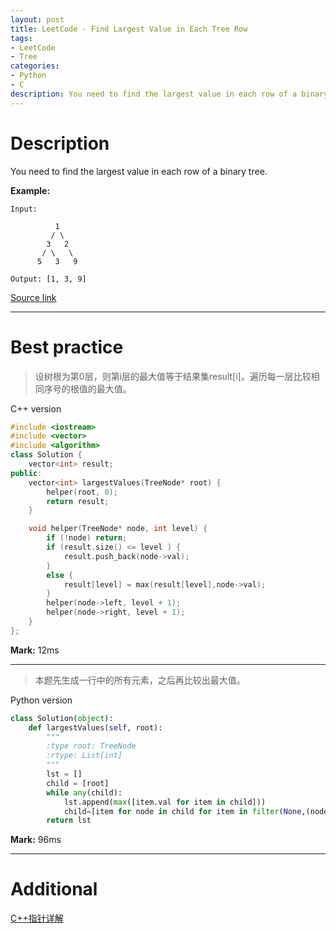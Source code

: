 ```yaml
---
layout: post
title: LeetCode - Find Largest Value in Each Tree Row
tags:
- LeetCode
- Tree
categories:
- Python
- C
description: You need to find the largest value in each row of a binary tree.
---
```



# Description
You need to find the largest value in each row of a binary tree.

**Example:**

```
Input:

          1
         / \
        3   2
       / \   \  
      5   3   9

Output: [1, 3, 9]
```

[Source link](https://leetcode.com/problems/find-largest-value-in-each-tree-row/#/description)

__________

# Best practice

>设树根为第0层，则第i层的最大值等于结果集result[i]。遍历每一层比较相同序号的根值的最大值。

C++ version

```c++
#include <iostream>
#include <vector>
#include <algorithm>
class Solution {
	vector<int> result;
public:
	vector<int> largestValues(TreeNode* root) {
		helper(root, 0);
		return result;
	}

	void helper(TreeNode* node, int level) {
		if (!node) return;
		if (result.size() <= level ) {
			result.push_back(node->val);
		}
		else {
			result[level] = max(result[level],node->val);
		}
		helper(node->left, level + 1);
		helper(node->right, level + 1);
	}
};
```

**Mark:** 12ms

****

> 本题先生成一行中的所有元素，之后再比较出最大值。

Python version

```python
class Solution(object):
    def largestValues(self, root):
        """
        :type root: TreeNode
        :rtype: List[int]
        """
        lst = []
        child = [root]
        while any(child):
            lst.append(max([item.val for item in child]))
            child=[item for node in child for item in filter(None,(node.left,node.right))]
        return lst
```

**Mark:** 96ms

__________
# Additional

[C++指针详解](http://www.cnblogs.com/ggjucheng/archive/2011/12/13/2286391.html)
